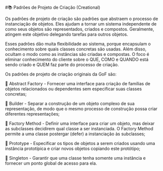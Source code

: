 #📚 Padrões de Projeto de Criação (Creational)

Os padrões de projeto de criação são padrões que abstraem o processo de instanciação de objetos. Eles ajudam a tornar um sistema independente de como seus objetos são representados, criados e compostos. Geralmente, atingem este objetivo delegando tarefas para outros objetos.

Esses padrões dão muita flexibilidade ao sistema, porque encapsulam o conhecimento sobre quais classes concretas são usadas. Além disso, ocultam o modo como as instâncias são criadas e compostas. O foco é eliminar conhecimento do cliente sobre o QUE, COMO e QUANDO está sendo criado e QUEM faz parte do processo de criação.

Os padrões de projeto de criação originais da GoF são:

📖 Abstract Factory - Fornecer uma interface para criação de famílias de objetos relacionados ou dependentes sem especificar suas classes concretas;

📖 Builder - Separar a construção de um objeto complexo de sua representação, de modo que o mesmo processo de construção possa criar diferentes representações;

📖 Factory Method - Definir uma interface para criar um objeto, mas deixar as subclasses decidirem qual classe a ser instanciada. O Factory Method permite a uma classe postergar (defer) a instanciação às subclasses;

📖 Prototype - Especificar os tipos de objetos a serem criados usando uma instância prototípica e criar novos objetos copiando este protótipo;

📖 Singleton - Garantir que uma classe tenha somente uma instância e fornecer um ponto global de acesso para ela.
